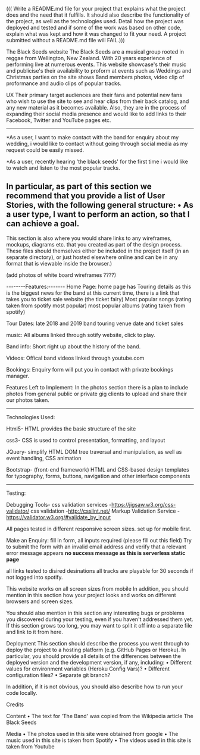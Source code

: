 ((( Write a README.md file for your project that explains what the project does and the need that it fulfills. 
It should also describe the functionality of the project, as well as the technologies used.
Detail how the project was deployed and tested and if some of the work was based on other code, 
explain what was kept and how it was changed to fit your need. A project submitted without a README.md file will FAIL.)))



The Black Seeds website
The Black Seeds are a musical group rooted in reggae from Wellington, New Zealand. With 20 years experience of performing live at numerous events. 
This website showcase's their music and publicise's their availability to proform at events such as Weddings and Christmas parties
on the site shows Band members photos, video clip of proformance and audio clips of popular tracks.


UX
Their primary target audiences are their fans and potential new fans who wish to use the site to see and hear clips from their back catalog, 
and any new material as it becomes available. 
Also, they are in the process of expanding their social media presence and would like to add links to their Facebook, Twitter and YouTube pages etc.

-------------------------------------
*As a user, I want to make contact with the band for enquiry about my wedding, i would like to contact without going through social media as my request
could be easily missed.

*As a user, recently hearing 'the black seeds' for the first time i would like to watch and listen to the most popular tracks.

In particular, as part of this section we recommend that you provide a list of User Stories, with the following general structure:
•	As a user type, I want to perform an action, so that I can achieve a goal.
-------------------------------------

This section is also where you would share links to any wireframes, mockups, diagrams etc. that you created as part of the design process. 
These files should themselves either be included in the project itself (in an separate directory), or just hosted elsewhere online and can be in any format 
that is viewable inside the browser.)

(add photos of white board wireframes ????)


--------Features:-------
Home Page: 
home page has Touring details as this is the biggest news for the band at this current time, there is a link that takes you to ticket sale website (the ticket fairy)
Most popular songs (rating taken from spotify most popular)
most popular albums (rating taken from spotify)

Tour Dates:
late 2018 and 2019 band touring venue date and ticket sales

music:
All albums linked through sotify website, click to play.

Band info:
Short right up about the history of the band.

Videos:
Offical band videos linked through youtube.com

Bookings:
Enquiry form will put you in contact with private bookings manager.

Features Left to Implement:
In the photos section there is a plan to include photos from general public or private gig clients to upload and share their our photos taken.

------------------------------------------

Technologies Used:

Html5- HTML provides the basic structure of the site

css3- CSS is used to control presentation, formatting, and layout

JQuery- simplify HTML DOM tree traversal and manipulation, as well as event handling, CSS animation

Bootstrap- (front-end framework) HTML and CSS-based design templates for typography, forms, buttons, navigation and other interface components

------------------------------------------

Testing:

Debugging Tools-
css validation services -https://jigsaw.w3.org/css-validator/
css validation -http://csslint.net/
Markup Validation Service -https://validator.w3.org/#validate_by_input

All pages tested in different responsive screen sizes. set up for mobile first.

Make an Enquiry:
fill in form, all inputs required (please fill out this field)
Try to submit the form with an invalid email address and verify that a relevant error message appears
**no success message as this is serverless static page**

all links tested to disired desinations
all tracks are playable for 30 seconds if not logged into spotify.

This website works on all screen sizes from mobile
In addition, you should mention in this section how your project looks and works on different browsers and screen sizes.

You should also mention in this section any interesting bugs or problems you discovered during your testing, even if you haven't addressed them yet.
If this section grows too long, you may want to split it off into a separate file and link to it from here.

Deployment
This section should describe the process you went through to deploy the project to a hosting platform (e.g. GitHub Pages or Heroku).
In particular, you should provide all details of the differences between the deployed version and the development version, if any, including:
•	Different values for environment variables (Heroku Config Vars)?
•	Different configuration files?
•	Separate git branch?

In addition, if it is not obvious, you should also describe how to run your code locally.

Credits

Content
•	The text for 'The Band' was copied from the Wikipedia article The Black Seeds

Media
•	The photos used in this site were obtained from google
•   The music used in this site is taken from Spotify
•   The videos used in this site is taken from Youtube